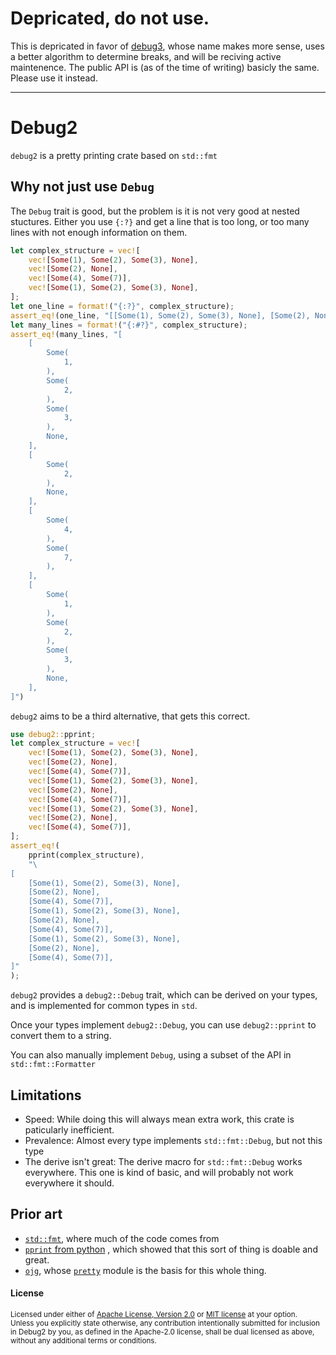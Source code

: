 # Depricated, do not use.

This is depricated in favor of [debug3](https://lib.rs/crates/debug3), whose name makes more sense, uses a better algorithm to determine breaks,
and will be reciving active maintenence. The public API is (as of the time of writing) basicly the same. Please use it instead.

---

# Debug2


`debug2` is a pretty printing crate based on `std::fmt`

## Why not just use `Debug`

The `Debug` trait is good, but the problem is it is not very good at nested stuctures.
Either you use `{:?}` and get a line that is too long, or too many lines with not enough
information on them.

```rust
let complex_structure = vec![
    vec![Some(1), Some(2), Some(3), None],
    vec![Some(2), None],
    vec![Some(4), Some(7)],
    vec![Some(1), Some(2), Some(3), None],
];
let one_line = format!("{:?}", complex_structure);
assert_eq!(one_line, "[[Some(1), Some(2), Some(3), None], [Some(2), None], [Some(4), Some(7)], [Some(1), Some(2), Some(3), None]]");
let many_lines = format!("{:#?}", complex_structure);
assert_eq!(many_lines, "[
    [
        Some(
            1,
        ),
        Some(
            2,
        ),
        Some(
            3,
        ),
        None,
    ],
    [
        Some(
            2,
        ),
        None,
    ],
    [
        Some(
            4,
        ),
        Some(
            7,
        ),
    ],
    [
        Some(
            1,
        ),
        Some(
            2,
        ),
        Some(
            3,
        ),
        None,
    ],
]")
```

`debug2` aims to be a third alternative, that gets this correct.

```rust
use debug2::pprint;
let complex_structure = vec![
    vec![Some(1), Some(2), Some(3), None],
    vec![Some(2), None],
    vec![Some(4), Some(7)],
    vec![Some(1), Some(2), Some(3), None],
    vec![Some(2), None],
    vec![Some(4), Some(7)],
    vec![Some(1), Some(2), Some(3), None],
    vec![Some(2), None],
    vec![Some(4), Some(7)],
];
assert_eq!(
    pprint(complex_structure),
    "\
[
    [Some(1), Some(2), Some(3), None],
    [Some(2), None],
    [Some(4), Some(7)],
    [Some(1), Some(2), Some(3), None],
    [Some(2), None],
    [Some(4), Some(7)],
    [Some(1), Some(2), Some(3), None],
    [Some(2), None],
    [Some(4), Some(7)],
]"
);
```

`debug2` provides a `debug2::Debug` trait, which can be derived on your types, and is implemented 
for common types in `std`.

Once your types implement `debug2::Debug`, you can use `debug2::pprint` to convert them to a string.

You can also manually implement `Debug`, using a subset of the API in `std::fmt::Formatter`

## Limitations
- Speed: While doing this will always mean extra work, this crate is paticularly inefficient.
- Prevalence: Almost every type implements `std::fmt::Debug`, but not this type
- The derive isn't great: The derive macro for `std::fmt::Debug` works everywhere. This one
  is kind of basic, and will probably not work everywhere it should.

## Prior art

- [`std::fmt`](https://doc.rust-lang.org/stable/std/fmt/), where much of the code comes from
- [`pprint` from python](https://docs.python.org/3/library/pprint.html)
  , which showed that this sort of thing is doable and great.
- [`ojg`](https://github.com/ohler55/ojg), whose [`pretty`](https://github.com/ohler55/ojg/tree/develop/pretty) module is the basis for this whole thing.

#### License

<sup>
Licensed under either of <a href="LICENSE-APACHE">Apache License, Version
2.0</a> or <a href="LICENSE-MIT">MIT license</a> at your option.
</sup>

<br>

<sub>
Unless you explicitly state otherwise, any contribution intentionally submitted
for inclusion in Debug2 by you, as defined in the Apache-2.0 license, shall be
dual licensed as above, without any additional terms or conditions.
</sub>
